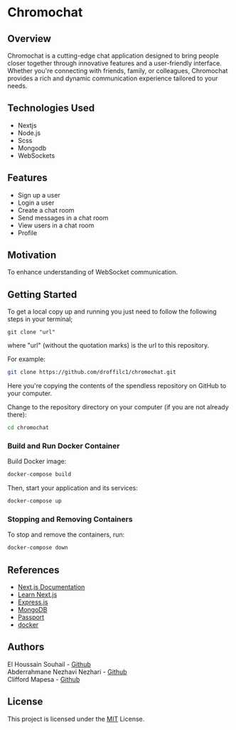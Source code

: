 # Chromochat

## Overview

Chromochat is a cutting-edge chat application designed to bring people closer together through innovative features and a user-friendly interface.
Whether you're connecting with friends, family, or colleagues, Chromochat provides a rich and dynamic communication experience tailored to your needs.

## Technologies Used

- Nextjs
- Node.js
- Scss
- Mongodb
- WebSockets

## Features

- Sign up a user
- Login a user
- Create a chat room
- Send messages in a chat room
- View users in a chat room
- Profile

## Motivation

To enhance understanding of WebSocket communication.

## Getting Started

To get a local copy up and running you just need to follow the following steps in your terminal;

```
git clone "url"
```

where "url" (without the quotation marks) is the url to this repository.

For example:

```bash
git clone https://github.com/droffilc1/chromochat.git
```

Here you're copying the contents of the spendless repository on GitHub to your computer.

Change to the repository directory on your computer (if you are not already there):

```bash
cd chromochat
```

### Build and Run Docker Container

Build Docker image:

```bash
docker-compose build
```

Then, start your application and its services:

```bash
docker-compose up
```

### Stopping and Removing Containers

To stop and remove the containers, run:

```bash
docker-compose down
```

## References

- [Next.js Documentation](https://nextjs.org/docs)
- [Learn Next.js](https://nextjs.org/learn)
- [Express.js](https://expressjs.com/)
- [MongoDB](https://www.mongodb.com/docs/atlas/)
- [Passport](https://www.passportjs.org/docs/)
- [docker](https://docs.docker.com/)

## Authors

El Houssain Souhail - [Github](https://github.com/Ductive99)\
Abderrahmane Nezhavi Nezhari - [Github](https://github.com/Abderrahmane369)\
Clifford Mapesa - [Github](https://github.com/droffilc1)

## License

This project is licensed under the [MIT](./LICENSE) License.
